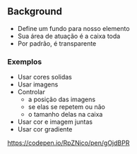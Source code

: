 ## Background
 - Define um fundo para nosso elemento
 - Sua área de atuação é a caixa toda
 - Por padrão, é transparente


### Exemplos


 - Usar cores solidas
 - Usar imagens
 - Controlar
     - a posição das imagens
     - se elas se repetem ou não
     - o tamanho delas na caixa
 - Usar cor e imagem juntas
 - Usar cor gradiente


 https://codepen.io/RpZNico/pen/gOjdBPR